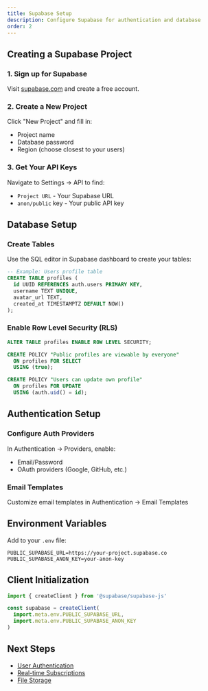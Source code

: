 ```yaml
---
title: Supabase Setup
description: Configure Supabase for authentication and database
order: 2
---
```


## Creating a Supabase Project

### 1. Sign up for Supabase

Visit [supabase.com](https://supabase.com) and create a free account.

### 2. Create a New Project

Click "New Project" and fill in:
- Project name
- Database password
- Region (choose closest to your users)

### 3. Get Your API Keys

Navigate to Settings → API to find:
- `Project URL` - Your Supabase URL
- `anon/public` key - Your public API key

## Database Setup

### Create Tables

Use the SQL editor in Supabase dashboard to create your tables:

```sql
-- Example: Users profile table
CREATE TABLE profiles (
  id UUID REFERENCES auth.users PRIMARY KEY,
  username TEXT UNIQUE,
  avatar_url TEXT,
  created_at TIMESTAMPTZ DEFAULT NOW()
);
```

### Enable Row Level Security (RLS)

```sql
ALTER TABLE profiles ENABLE ROW LEVEL SECURITY;

CREATE POLICY "Public profiles are viewable by everyone"
  ON profiles FOR SELECT
  USING (true);

CREATE POLICY "Users can update own profile"
  ON profiles FOR UPDATE
  USING (auth.uid() = id);
```

## Authentication Setup

### Configure Auth Providers

In Authentication → Providers, enable:
- Email/Password
- OAuth providers (Google, GitHub, etc.)

### Email Templates

Customize email templates in Authentication → Email Templates

## Environment Variables

Add to your `.env` file:

```env
PUBLIC_SUPABASE_URL=https://your-project.supabase.co
PUBLIC_SUPABASE_ANON_KEY=your-anon-key
```

## Client Initialization

```javascript
import { createClient } from '@supabase/supabase-js'

const supabase = createClient(
  import.meta.env.PUBLIC_SUPABASE_URL,
  import.meta.env.PUBLIC_SUPABASE_ANON_KEY
)
```

## Next Steps

- [User Authentication](/docs/guides/authentication)
- [Real-time Subscriptions](/docs/guides/realtime)
- [File Storage](/docs/guides/storage)
